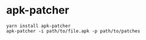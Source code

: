 # apk-patcher


```
yarn install apk-patcher
apk-patcher -i path/to/file.apk -p path/to/patches
```
